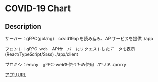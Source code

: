 COVID-19 Chart
====

## Description
サーバー：gRPC(golang)　covid19apiを読み込み、APIサービスを提供 ./app

フロント：gRPC-web　APIサーバーにリクエストしたデータを表示(React/TypeScript/Sass) ./app/client

プロキシ：envoy　gRPC-webを使うため使用している ./proxy

[アプリURL](https://34.85.86.75)




